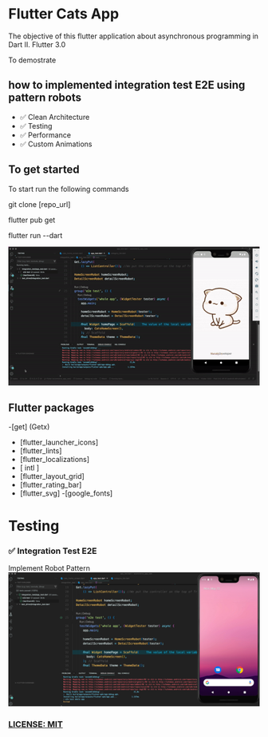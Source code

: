 # Flutter Cats App
The objective of this flutter application about asynchronous programming in Dart II. Flutter 3.0

To demostrate 
## how to implemented integration test E2E using pattern robots


- ✅  Clean Architecture
- ✅  Testing
- ✅  Performance
- ✅  Custom Animations

## To get started 
To start run the following commands 

git clone [repo_url]

flutter pub get

flutter run --dart


![](assets/cats_ecommerce_test.gif)




## Flutter packages
   -[get] (Getx)
 - [flutter_launcher_icons]
 - [flutter_lints]
 - [flutter_localizations]
 - [ intl ]
 - [flutter_layout_grid]
 - [flutter_rating_bar] 
 - [flutter_svg] 
  -[google_fonts] 

  
# Testing
### ✅ Integration Test E2E
Implement Robot Pattern 
![](assets/cats_testing.jpg)

### [LICENSE: MIT](../LICENSE.md)
